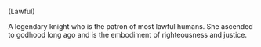 (Lawful)

A legendary knight who is the patron of most lawful humans. She ascended to godhood long ago and is the embodiment of righteousness and justice.